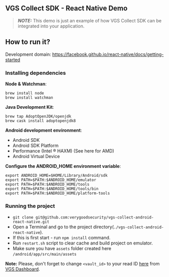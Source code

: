 ## VGS Collect SDK - React Native Demo

> **_NOTE:_**  This demo is just an example of how VGS Collect SDK can be integrated into your application. 

## How to run it?

Development domain: https://facebook.github.io/react-native/docs/getting-started

### Installing dependencies

**Node & Watchman**:
```
brew install node
brew install watchman
```
**Java Development Kit**:
```
brew tap AdoptOpenJDK/openjdk
brew cask install adoptopenjdk8
```

**Android development environment**:
- Android SDK
- Android SDK Platform
- Performance (Intel ® HAXM) (See here for AMD)
- Android Virtual Device


**Configure the ANDROID_HOME environment variable**:
```
export ANDROID_HOME=$HOME/Library/Android/sdk
export PATH=$PATH:$ANDROID_HOME/emulator
export PATH=$PATH:$ANDROID_HOME/tools
export PATH=$PATH:$ANDROID_HOME/tools/bin
export PATH=$PATH:$ANDROID_HOME/platform-tools
```

### Running the project
- `git clone git@github.com:verygoodsecurity/vgs-collect-android-react-native.git`
- Open a Terminal and go to the project directory(`./vgs-collect-android-react-native`).
- If this is first start - run ``npm install`` command.
- Run `restart.sh` script to clear cache and build project on emulator.
- Make sure you have ``assets`` folder created here ``/android/app/src/main/assets``

**Note:** Please, don't forget to change ``<vault_id>`` to your read ID [here](https://github.com/verygoodsecurity/vgs-collect-android-react-native/blob/master/android/app/src/main/java/com/awesome_project/collect/VGSCollectModule.java#L47) from [VGS Dashboard](https://dashboard.verygoodsecurity.com/dashboard/).




